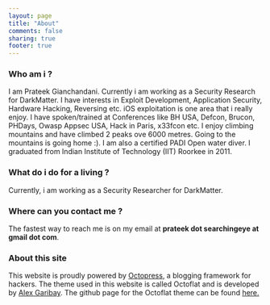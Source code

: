 ```yaml
---
layout: page
title: "About"
comments: false
sharing: true
footer: true
---
```


<h3>Who am i ?</h3>

I am Prateek Gianchandani. Currently i am working as a Security Research for DarkMatter. I have interests in Exploit Development, Application Security, Hardware Hacking, Reversing etc. iOS exploitation is one area that i really enjoy. I have spoken/trained at Conferences like BH USA, Defcon, Brucon, PHDays, Owasp Appsec USA, Hack in Paris, x33fcon etc. I enjoy climbing mountains and have climbed 2 peaks ove 6000 metres. Going to the mountains is going home :). I am also a certified PADI Open water diver. I graduated from Indian Institute of Technology (IIT) Roorkee in 2011.


<h3>What do i do for a living ?</h3>

Currently, i am working as a Security Researcher for DarkMatter.

<h3>Where can you contact me ?</h3>

The fastest way to reach me is on my email at <b>prateek dot searchingeye at gmail dot com</b>. 

<h3>About this site</h3>

This website is proudly powered by <a href="http://octopress.org">Octopress</a>, a blogging framework for hackers. The theme used in this website is called Octoflat and is developed by <a href="http://alexgaribay.com">Alex Garibay</a>. The github page for the Octoflat theme can be found <a href="https://github.com/alexgaribay/octoflat">here.</a>